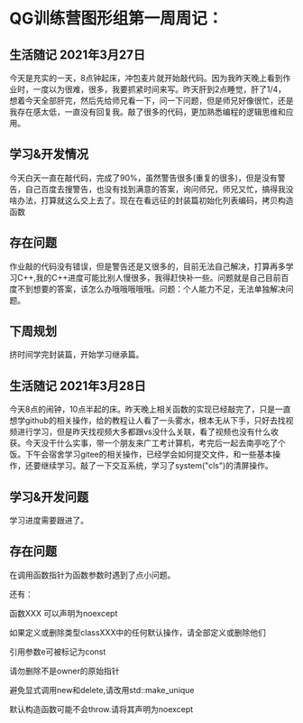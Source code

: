 # QG训练营图形组第一周周记：


## 生活随记 2021年3月27日

今天是充实的一天，8点钟起床，冲包麦片就开始敲代码。因为我昨天晚上看到作业时，一度以为很难，很多，我要抓紧时间来写。昨天肝到2点睡觉，肝了1/4，想着今天全部肝完，然后先给师兄看一下，问一下问题，但是师兄好像很忙，还是我存在感太低，一直没有回复我。敲了很多的代码，更加熟悉编程的逻辑思维和应用。

## 学习&开发情况

今天白天一直在敲代码，完成了90%，虽然警告很多(重复的很多)，但是没有警告，自己百度去搜警告，也没有找到满意的答案，询问师兄，师兄又忙，搞得我没啥办法，打算就这么交上去了。现在在看远征的封装篇初始化列表编码，拷贝构造函数

## 存在问题

作业敲的代码没有错误，但是警告还是又很多的，目前无法自己解决，打算再多学习C++,我的C++进度可能比别人慢很多，我得赶快补一些。问题就是自己目前百度不到想要的答案，该怎么办哦哦哦哦哦。问题：个人能力不足，无法单独解决问题。

## 下周规划

挤时间学完封装篇，开始学习继承篇。



## 生活随记 2021年3月28日

今天8点的闹钟，10点半起的床。昨天晚上相关函数的实现已经敲完了，只是一直想学github的相关操作，给的教程让人看了一头雾水，根本无从下手，只好去找视频进行学习，但是昨天找视频大多都跟vs没什么关联，看了视频也没有什么收获。今天没干什么实事，带一个朋友来广工考计算机，考完后一起去南亭吃了个饭。下午会宿舍学习gitee的相关操作，已经学会如何提交文件，和一些基本操作，还要继续学习。敲了一下交互系统，学习了system("cls")的清屏操作。

## 学习&开发问题

学习进度需要跟进了。

## 存在问题

在调用函数指针为函数参数时遇到了点小问题。

还有：

函数XXX 可以声明为noexcept 

如果定义或删除类型classXXX中的任何默认操作，请全部定义或删除他们

引用参数e可被标记为const

请勿删除不是owner<T>的原始指针

避免显式调用new和delete,请改用std::make_unique<T>

默认构造函数可能不会throw.请将其声明为noexcept

